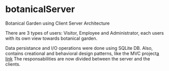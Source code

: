 # botanicalServer
Botanical Garden using Client Server Architecture

There are 3 types of users: Visitor, Employee and Administrator, each users with its own view towards botanical garden.

Data persistance and I/O operations were done using SQLite DB.
Also, contains creational and behavioral design patterns, like the MVC project[a link](https://github.com/Greiereanu/botanicalMVC)
The responsabilities are now divided between the server and the clients. 
